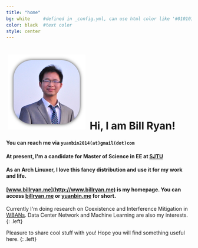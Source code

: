 ```yaml
---
title: "home"
bg: white     #defined in _config.yml, can use html color like '#010101'
color: black  #text color
style: center
---
```


<h1><img src="/img/avatar-round.jpg" style="padding:0 5px;" />
  <span class="inlineblock">Hi, I am Bill Ryan!</span>
</h1>

#### <i class="fa fa-envelope"></i> You can reach me via `yuanbin2014(at)gmail(dot)com`

#### <i class="fa fa-graduation-cap"></i> At present, I'm a candidate for Master of Science in EE at [SJTU](http://en.sjtu.edu.cn/)

#### <i class="fa fa-linux"></i> As an **Arch Linuxer**, I love this fancy distribution and use it for my work and life.

#### <i class="fa fa-home"></i> [www.billryan.me](http://www.billryan.me) is my homepage. You can access [billryan.me](http://www.billryan.me) or [yuanbin.me](http://www.billryan.me) for short.  

Currently I'm doing research on Coexistence and Interference Mitigation in [WBANs](http://en.wikipedia.org/wiki/Body_area_network). Data Center Network and Machine Learning are also my interests.   
{: .left}

Pleasure to share cool stuff with you! Hope you will find something useful here.
{: .left}
